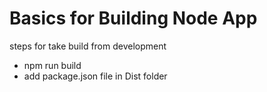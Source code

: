 <h1>Basics for Building Node App</h1>
<p>steps for take build from development</p>
<ul>
 <li>npm run build</li>
 <li>add package.json file in Dist folder</li>
</ul>

